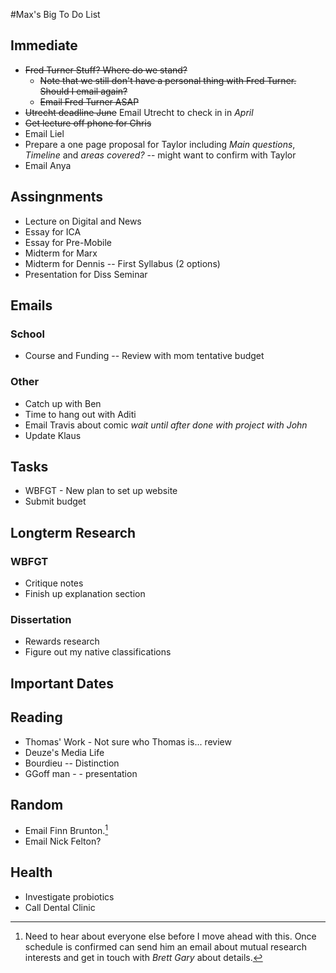 #Max's Big To Do List

## Immediate

* ~~Fred Turner Stuff? Where do we stand?~~
	* ~~Note that we still don't have a personal thing with Fred Turner. Should I email again?~~
    * ~~Email Fred Turner ASAP~~
* ~~Utrecht deadline June~~ Email Utrecht to check in in *April*
* ~~Get lecture off phone for Chris~~
* Email Liel
* Prepare a one page proposal for Taylor including *Main questions*, *Timeline* and *areas covered?* -- might want to confirm with Taylor
* Email Anya


## Assingnments

* Lecture on Digital and News
* Essay for ICA
* Essay for Pre-Mobile
* Midterm for Marx
* Midterm for Dennis -- First Syllabus (2 options)
* Presentation for Diss Seminar

## Emails

### School

* Course and Funding -- Review with mom tentative budget

### Other

* Catch up with Ben
* Time to hang out with Aditi
* Email Travis about comic *wait until after done with project with John*
* Update Klaus

## Tasks

* WBFGT - New plan to set up website
* Submit budget

## Longterm Research

### WBFGT

* Critique notes
* Finish up explanation section

### Dissertation

* Rewards research
* Figure out my native classifications

## Important Dates


## Reading

* Thomas' Work - Not sure who Thomas is... review
* Deuze's Media Life
* Bourdieu -- Distinction
* GGoff man - - presentation 


## Random

* Email Finn Brunton.[^1]
* Email Nick Felton?

[^1]: Need to hear about everyone else before I move ahead with this. Once schedule is confirmed can send him an email about mutual research interests and get in touch with *Brett Gary* about details.

## Health

* Investigate probiotics
* Call Dental Clinic